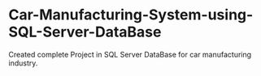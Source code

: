 # Car-Manufacturing-System-using-SQL-Server-DataBase
Created complete Project in SQL Server DataBase for car manufacturing industry.
